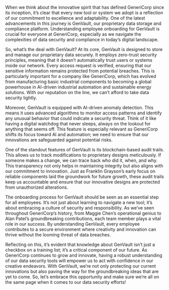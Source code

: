 When we think about the innovative spirit that has defined GeneriCorp since its inception, it’s clear that every new tool or system we adopt is a reflection of our commitment to excellence and adaptability. One of the latest advancements in this journey is GenVault, our proprietary data storage and compliance platform. Understanding employee onboarding for GenVault is crucial for everyone at GeneriCorp, especially as we navigate the complexities of data security and compliance in today’s digital landscape.

So, what’s the deal with GenVault? At its core, GenVault is designed to store and manage our proprietary data securely. It employs zero-trust security principles, meaning that it doesn’t automatically trust users or systems inside our network. Every access request is verified, ensuring that our sensitive information remains protected from potential breaches. This is particularly important for a company like GeneriCorp, which has evolved from manufacturing basic industrial components to becoming a global powerhouse in AI-driven industrial automation and sustainable energy solutions. With our reputation on the line, we can’t afford to take data security lightly.

Moreover, GenVault is equipped with AI-driven anomaly detection. This means it uses advanced algorithms to monitor access patterns and identify any unusual behavior that could indicate a security threat. Think of it like having a digital watchdog that never sleeps, always on the lookout for anything that seems off. This feature is especially relevant as GeneriCorp shifts its focus toward AI and automation; we need to ensure that our innovations are safeguarded against potential risks. 

One of the standout features of GenVault is its blockchain-based audit trails. This allows us to track modifications to proprietary designs meticulously. If someone makes a change, we can trace back who did it, when, and why. This transparency not only helps in maintaining integrity but also aligns with our commitment to innovation. Just as Franklin Grayson’s early focus on reliable components laid the groundwork for future growth, these audit trails keep us accountable and ensure that our innovative designs are protected from unauthorized alterations. 

The onboarding process for GenVault should be seen as an essential step for all employees. It’s not just about learning to navigate a new tool; it’s about embracing a culture of security and responsibility. As we’ve seen throughout GeneriCorp’s history, from Maggie Chen’s operational genius to Alan Patel’s groundbreaking contributions, each team member plays a vital role in our success. By understanding GenVault, every employee contributes to a secure environment where creativity and innovation can thrive without the looming threat of data breaches.

Reflecting on this, it’s evident that knowledge about GenVault isn’t just a checkbox on a training list; it’s a critical component of our future. As GeneriCorp continues to grow and innovate, having a robust understanding of our data security tools will empower us to act with confidence in our creative endeavors. With GenVault, we’re not only protecting our current innovations but also paving the way for the groundbreaking ideas that are yet to come. So, let’s embrace this opportunity and make sure we’re all on the same page when it comes to our data security efforts!